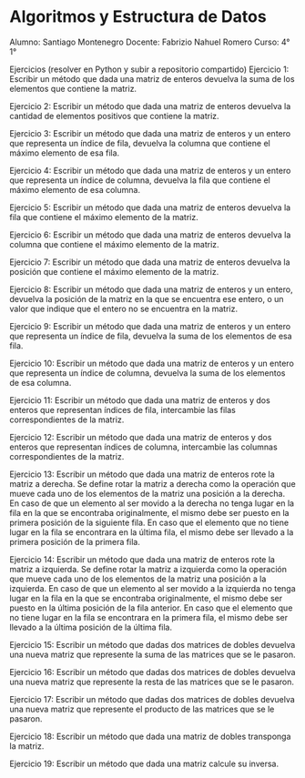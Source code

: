 # Algoritmos y Estructura de Datos
Alumno: Santiago Montenegro
Docente: Fabrizio Nahuel Romero
Curso: 4° 1°



Ejercicios (resolver en Python y subir a repositorio compartido)
Ejercicio 1:
Escribir un método que dada una matriz de enteros devuelva la suma de los elementos que
contiene la matriz.

Ejercicio 2:
Escribir un método que dada una matriz de enteros devuelva la cantidad de elementos
positivos que contiene la matriz.

Ejercicio 3:
Escribir un método que dada una matriz de enteros y un entero que representa un índice de
fila, devuelva la columna que contiene el máximo elemento de esa fila.

Ejercicio 4:
Escribir un método que dada una matriz de enteros y un entero que representa un índice de
columna, devuelva la fila que contiene el máximo elemento de esa columna.

Ejercicio 5:
Escribir un método que dada una matriz de enteros devuelva la fila que contiene el máximo
elemento de la matriz.

Ejercicio 6:
Escribir un método que dada una matriz de enteros devuelva la columna que contiene el
máximo elemento de la matriz.

Ejercicio 7:
Escribir un método que dada una matriz de enteros devuelva la posición que contiene el
máximo elemento de la matriz.

Ejercicio 8:
Escribir un método que dada una matriz de enteros y un entero, devuelva la posición de la
matriz en la que se encuentra ese entero, o un valor que indique que el entero no se
encuentra en la matriz.

Ejercicio 9:
Escribir un método que dada una matriz de enteros y un entero que representa un índice de
fila, devuelva la suma de los elementos de esa fila.

Ejercicio 10:
Escribir un método que dada una matriz de enteros y un entero que representa un índice de
columna, devuelva la suma de los elementos de esa columna.

Ejercicio 11:
Escribir un método que dada una matriz de enteros y dos enteros que representan índices de
fila, intercambie las filas correspondientes de la matriz.

Ejercicio 12:
Escribir un método que dada una matriz de enteros y dos enteros que representan índices de
columna, intercambie las columnas correspondientes de la matriz.

Ejercicio 13:
Escribir un método que dada una matriz de enteros rote la matriz a derecha. Se define rotar la
matriz a derecha como la operación que mueve cada uno de los elementos de la matriz una
posición a la derecha. En caso de que un elemento al ser movido a la derecha no tenga lugar
en la fila en la que se encontraba originalmente, el mismo debe ser puesto en la primera
posición de la siguiente fila. En caso que el elemento que no tiene lugar en la fila se encontrara
en la última fila, el mismo debe ser llevado a la primera posición de la primera fila.

Ejercicio 14:
Escribir un método que dada una matriz de enteros rote la matriz a izquierda. Se define rotar
la matriz a izquierda como la operación que mueve cada uno de los elementos de la matriz una
posición a la izquierda. En caso de que un elemento al ser movido a la izquierda no tenga lugar
en la fila en la que se encontraba originalmente, el mismo debe ser puesto en la última
posición de la fila anterior. En caso que el elemento que no tiene lugar en la fila se encontrara
en la primera fila, el mismo debe ser llevado a la última posición de la última fila.

Ejercicio 15:
Escribir un método que dadas dos matrices de dobles devuelva una nueva matriz que
represente la suma de las matrices que se le pasaron.

Ejercicio 16:
Escribir un método que dadas dos matrices de dobles devuelva una nueva matriz que represente la
resta de las matrices que se le pasaron.

Ejercicio 17:
Escribir un método que dadas dos matrices de dobles devuelva una nueva matriz que
represente el producto de las matrices que se le pasaron.

Ejercicio 18:
Escribir un método que dada una matriz de dobles transponga la matriz.

Ejercicio 19:
Escribir un método que dada una matriz calcule su inversa.
